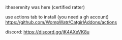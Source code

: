 itheserenity was here (certified ratter)

use actions tab to install (you need a gh account) https://github.com/WompWatr/CatgirlAddons/actions

discord: https://discord.gg/jK4AXeVK8u
